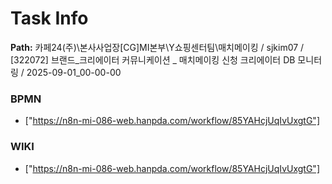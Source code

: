 # Task Info

**Path:** 카페24(주)\본사사업장\[CG]MI본부\Y쇼핑센터팀\매치메이킹 / sjkim07 / [322072] 브랜드_크리에이터 커뮤니케이션 _ 매치메이킹 신청 크리에이터 DB 모니터링 / 2025-09-01_00-00-00

### BPMN
- ["https://n8n-mi-086-web.hanpda.com/workflow/85YAHcjUqIvUxgtG"]

### WIKI
- ["https://n8n-mi-086-web.hanpda.com/workflow/85YAHcjUqIvUxgtG"]

